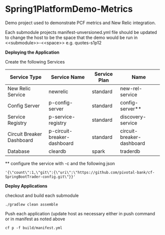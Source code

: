 # Spring1PlatformDemo-Metrics

Demo project used to demonstrate PCF metrics and New Relic integration.

Each submodule projects manifest-unversioned.yml file should be updated to change the host to be the space that the demo would be run in &lt;&lt;submodule&gt;&gt;-&lt;&lt;space&gt;&gt; e.g. quotes-s1p12

**Deploying the Application**

Create the following Services

 Service Type | Service Name | Service Plan | Name 
 --- | --- | --- | --- 
 New Relic Service | newrelic | standard | new-rel-service 
 Config Server | p-config-server | standard | config-server**
 Service Registry | p-service-registry | standard | discovery-service
 Circuit Breaker Dashboard | p-circuit-breaker-dashboard | standard | circuit-breaker-dashboard
 Database | cleardb | spark | traderdb 

** configure the service with -c and the following json

```
'{\"count\":1,\"git\":{\"uri\":\"https://github.com/pivotal-bank/cf-SpringBootTrader-config.git\"}}'
```

**Deploy Applications**

checkout and build each submodule 

```
./gradlew clean assemble
```

Push each application (update host as necessary either in push command or in manifest as noted above

```
cf p -f build/manifest.yml
```
